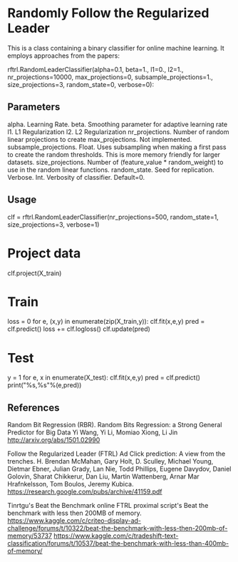 # Randomly Follow the Regularized Leader

This is a class containing a binary classifier for online machine learning. It employs approaches from the papers:

rftrl.RandomLeaderClassifier(alpha=0.1, beta=1., l1=0., l2=1., nr_projections=10000, max_projections=0, 
					subsample_projections=1., size_projections=3, random_state=0,
					verbose=0):
					
## Parameters

alpha. Learning Rate.
beta. Smoothing parameter for adaptive learning rate
l1. L1 Regularization
l2. L2 Regularization
nr_projections. Number of random linear projections to create
max_projections. Not implemented.
subsample_projections. Float. Uses subsampling when making a first pass to create the random thresholds. This is more memory friendly for larger datasets.
size_projections. Number of (feature_value * random_weight) to use in the random linear functions.
random_state. Seed for replication.
Verbose. Int. Verbosity of classifier. Default=0.

## Usage

  clf = rftrl.RandomLeaderClassifier(nr_projections=500, random_state=1, size_projections=3, verbose=1)
  
  # Project data
  clf.project(X_train)
  
  # Train
  loss = 0
  for e, (x,y) in enumerate(zip(X_train,y)):
	clf.fit(x,e,y)
	pred = clf.predict()
	loss += clf.logloss()
	clf.update(pred)
  
  # Test
  y = 1
  for e, x in enumerate(X_test):
    clf.fit(x,e,y)
    pred = clf.predict()
    print("%s,%s"%(e,pred))

## References

  Random Bit Regression (RBR).
  Random Bits Regression: a Strong General Predictor for Big Data
  Yi Wang, Yi Li, Momiao Xiong, Li Jin
http://arxiv.org/abs/1501.02990
	
  Follow the Regularized Leader (FTRL)
  Ad Click prediction: A view from the trenches. 
  H. Brendan McMahan, Gary Holt, D. Sculley, Michael Young, Dietmar Ebner, Julian Grady, Lan Nie, Todd Phillips, 
  Eugene Davydov, Daniel Golovin, Sharat Chikkerur, Dan Liu, Martin Wattenberg, Arnar Mar Hrafnkelsson, Tom Boulos, 
  Jeremy Kubica.
https://research.google.com/pubs/archive/41159.pdf

  Tinrtgu's Beat the Benchmark online FTRL proximal script's
  Beat the benchmark with less then 200MB of memory.
https://www.kaggle.com/c/criteo-display-ad-challenge/forums/t/10322/beat-the-benchmark-with-less-then-200mb-of-memory/53737
https://www.kaggle.com/c/tradeshift-text-classification/forums/t/10537/beat-the-benchmark-with-less-than-400mb-of-memory/